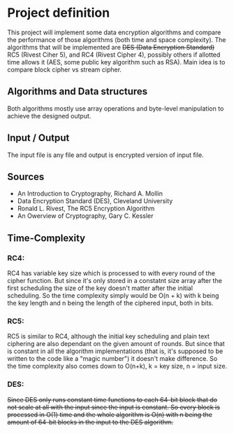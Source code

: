 # Project definition
This project will implement some data encryption algorithms and compare the performance of those algorithms (both time and space complexity).
The algorithms that will be implemented are ~~DES (Data Encryption Standard)~~ RC5 (Rivest Ciher 5), and RC4 (Rivest Cipher 4), possibly others if allotted time allows it (AES, some public key algorithm such as RSA). Main idea is to compare block cipher vs stream cipher.
## Algorithms and Data structures  
  Both algorithms mostly use array operations and byte-level manipulation to achieve the designed output.

## Input / Output  
  The input file is any file and output is encrypted version of input file.

## Sources
* An Introduction to Cryptography, Richard A. Mollin
* Data Encryption Standard (DES), Cleveland University
* Ronald L. Rivest, The RC5 Encryption Algorithm
* An Owerview of Cryptography, Gary C. Kessler

## Time-Complexity   
### RC4:
RC4 has variable key size which is processed to with every round of the cipher function. But since it's only stored in a constatnt size array after the first scheduling the size of the key doesn't matter after the initial scheduling.  So the time complexity simply would be O(n + k) with k being the key length and n being the length of the ciphered input, both in bits.
### RC5:  
RC5 is similar to RC4, although the initial key scheduling and plain text ciphering are also dependant on the given amount of rounds. But since that is constant in all the algorithm implementations (that is, it's supposed to be written to the code like a "magic number") it doesn't make difference. So the time complexity also comes down to O(n+k), k = key size, n = input size.
### DES:
~~Since DES only runs constant time functions to each 64-bit block that do not scale at all with the input since the input is constant. So every block is processed in O(1) time and the whole algorithm is O(n) with n being the amount of 64-bit blocks in the input to the DES algorithm.~~
